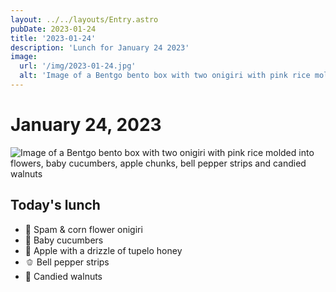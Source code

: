 ```yaml
---
layout: ../../layouts/Entry.astro
pubDate: 2023-01-24
title: '2023-01-24'
description: 'Lunch for January 24 2023'
image:
  url: '/img/2023-01-24.jpg'
  alt: 'Image of a Bentgo bento box with two onigiri with pink rice molded into flowers, baby cucumbers, apple chunks, bell pepper strips and candied walnuts'
---
```

# January 24, 2023

![Image of a Bentgo bento box with two onigiri with pink rice molded into flowers, baby cucumbers, apple chunks, bell pepper strips and candied walnuts](/img/2023-01-24.jpg)

## Today's lunch
* 🌸 Spam & corn flower onigiri
* 🥒 Baby cucumbers
* 🍯 Apple with a drizzle of tupelo honey
* 🫑 Bell pepper strips
* 🍫 Candied walnuts
